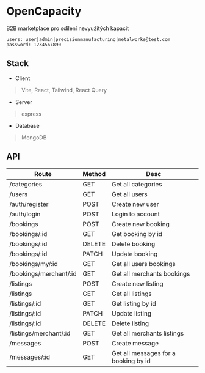 # OpenCapacity
  B2B marketplace pro sdílení nevyužitých kapacit
  ```
  users: user|admin|precisionmanufacturing|metalworks@test.com
  password: 1234567890
  ```
## Stack
- Client
> Vite, React, Tailwind, React Query
- Server
> express
- Database
> MongoDB

## API

Route | Method | Desc
--- | --- | ---
/categories | GET | Get all categories
/users | GET | Get all users
/auth/register | POST | Create new user
/auth/login | POST | Login to account
/bookings | POST | Create new booking
/bookings/:id | GET | Get booking by id
/bookings/:id | DELETE | Delete booking
/bookings/:id | PATCH | Update booking
/bookings/my/:id | GET | Get all users bookings
/bookings/merchant/:id | GET | Get all merchants bookings
/listings | POST | Create new listing
/listings | GET | Get all listings
/listings/:id | GET | Get listing by id
/listings/:id | PATCH | Update listing
/listings/:id | DELETE | Delete listing
/listings/merchant/:id | GET | Get all merchants listings
/messages | POST | Create message 
/messages/:id | GET | Get all messages for a booking by id

